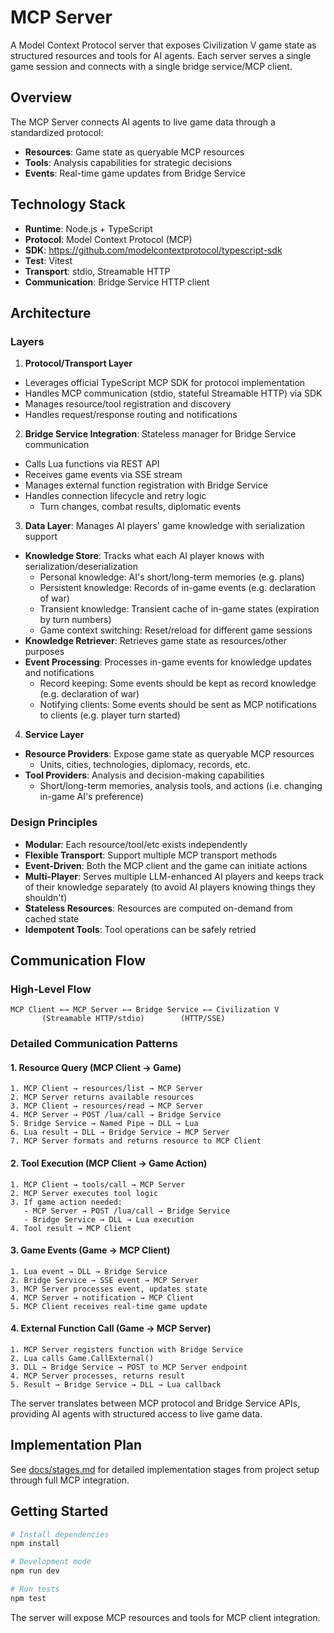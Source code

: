 # MCP Server

A Model Context Protocol server that exposes Civilization V game state as structured resources and tools for AI agents. Each server serves a single game session and connects with a single bridge service/MCP client. 

## Overview

The MCP Server connects AI agents to live game data through a standardized protocol:
- **Resources**: Game state as queryable MCP resources
- **Tools**: Analysis capabilities for strategic decisions  
- **Events**: Real-time game updates from Bridge Service

## Technology Stack

- **Runtime**: Node.js + TypeScript
- **Protocol**: Model Context Protocol (MCP)
- **SDK**: https://github.com/modelcontextprotocol/typescript-sdk
- **Test**: Vitest
- **Transport**: stdio, Streamable HTTP
- **Communication**: Bridge Service HTTP client

## Architecture

### Layers

1. **Protocol/Transport Layer**
  - Leverages official TypeScript MCP SDK for protocol implementation
  - Handles MCP communication (stdio, stateful Streamable HTTP) via SDK
  - Manages resource/tool registration and discovery
  - Handles request/response routing and notifications

2. **Bridge Service Integration**: Stateless manager for Bridge Service communication
  - Calls Lua functions via REST API
  - Receives game events via SSE stream
  - Manages external function registration with Bridge Service
  - Handles connection lifecycle and retry logic
    - Turn changes, combat results, diplomatic events

3. **Data Layer**: Manages AI players' game knowledge with serialization support
  - **Knowledge Store**: Tracks what each AI player knows with serialization/deserialization
    - Personal knowledge: AI's short/long-term memories (e.g. plans)
    - Persistent knowledge: Records of in-game events (e.g. declaration of war)
    - Transient knowledge: Transient cache of in-game states (expiration by turn numbers)
    - Game context switching: Reset/reload for different game sessions
  - **Knowledge Retriever**: Retrieves game state as resources/other purposes
  - **Event Processing**: Processes in-game events for knowledge updates and notifications
    - Record keeping: Some events should be kept as record knowledge (e.g. declaration of war)
    - Notifying clients: Some events should be sent as MCP notifications to clients (e.g. player turn started)

4. **Service Layer**
  - **Resource Providers**: Expose game state as queryable MCP resources
    - Units, cities, technologies, diplomacy, records, etc.
  - **Tool Providers**: Analysis and decision-making capabilities
    - Short/long-term memories, analysis tools, and actions (i.e. changing in-game AI's preference)

### Design Principles
- **Modular**: Each resource/tool/etc exists independently
- **Flexible Transport**: Support multiple MCP transport methods
- **Event-Driven**: Both the MCP client and the game can initiate actions
- **Multi-Player**: Serves multiple LLM-enhanced AI players and keeps track of their knowledge separately (to avoid AI players knowing things they shouldn't)
- **Stateless Resources**: Resources are computed on-demand from cached state
- **Idempotent Tools**: Tool operations can be safely retried

## Communication Flow

### High-Level Flow
```
MCP Client ←→ MCP Server ←→ Bridge Service ←→ Civilization V
       (Streamable HTTP/stdio)        (HTTP/SSE)
```

### Detailed Communication Patterns

#### 1. Resource Query (MCP Client → Game)
```
1. MCP Client → resources/list → MCP Server
2. MCP Server returns available resources
3. MCP Client → resources/read → MCP Server  
4. MCP Server → POST /lua/call → Bridge Service
5. Bridge Service → Named Pipe → DLL → Lua
6. Lua result → DLL → Bridge Service → MCP Server
7. MCP Server formats and returns resource to MCP Client
```

#### 2. Tool Execution (MCP Client → Game Action)
```
1. MCP Client → tools/call → MCP Server
2. MCP Server executes tool logic
3. If game action needed:
   - MCP Server → POST /lua/call → Bridge Service
   - Bridge Service → DLL → Lua execution
4. Tool result → MCP Client
```

#### 3. Game Events (Game → MCP Client)
```
1. Lua event → DLL → Bridge Service
2. Bridge Service → SSE event → MCP Server
3. MCP Server processes event, updates state
4. MCP Server → notification → MCP Client
5. MCP Client receives real-time game update
```

#### 4. External Function Call (Game → MCP Server)
```
1. MCP Server registers function with Bridge Service
2. Lua calls Game.CallExternal()
3. DLL → Bridge Service → POST to MCP Server endpoint
4. MCP Server processes, returns result
5. Result → Bridge Service → DLL → Lua callback
```

The server translates between MCP protocol and Bridge Service APIs, providing AI agents with structured access to live game data.

## Implementation Plan

See [docs/stages.md](docs/stages.md) for detailed implementation stages from project setup through full MCP integration.

## Getting Started

```bash
# Install dependencies
npm install

# Development mode
npm run dev

# Run tests
npm test
```

The server will expose MCP resources and tools for MCP client integration.
